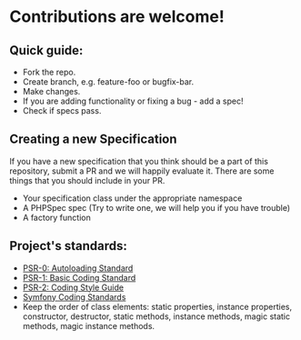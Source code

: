 # Contributions are welcome!

## Quick guide:

 * Fork the repo.
 * Create branch, e.g. feature-foo or bugfix-bar.
 * Make changes.
 * If you are adding functionality or fixing a bug - add a spec!
 * Check if specs pass.

## Creating a new Specification

If you have a new specification that you think should be a part of this repository, submit a PR and we will happily
evaluate it. There are some things that you should include in your PR.

 * Your specification class under the appropriate namespace
 * A PHPSpec spec (Try to write one, we will help you if you have trouble)
 * A factory function

## Project's standards:

 * [PSR-0: Autoloading Standard](https://github.com/php-fig/fig-standards/blob/master/accepted/PSR-0.md)
 * [PSR-1: Basic Coding Standard](https://github.com/php-fig/fig-standards/blob/master/accepted/PSR-1-basic-coding-standard.md)
 * [PSR-2: Coding Style Guide](https://github.com/php-fig/fig-standards/blob/master/accepted/PSR-2-coding-style-guide.md)
 * [Symfony Coding Standards](http://symfony.com/doc/current/contributing/code/standards.html)
 * Keep the order of class elements: static properties, instance properties, constructor, destructor, static methods, instance methods, magic static methods, magic instance methods.
